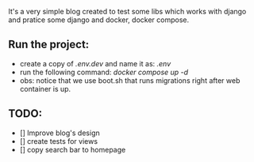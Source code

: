 It's a very simple blog created to test some libs which works with django and pratice some django and docker, docker compose.

## Run the project:
- create a copy of <em>.env.dev</em> and name it as: <em>.env</em>
- run the following command: <em> docker compose up -d</em>
- obs: notice that we use boot.sh that runs migrations right after web container is up.

## TODO:
 - [] Improve blog's design 
 - [] create tests for views
 - [] copy search bar to homepage
